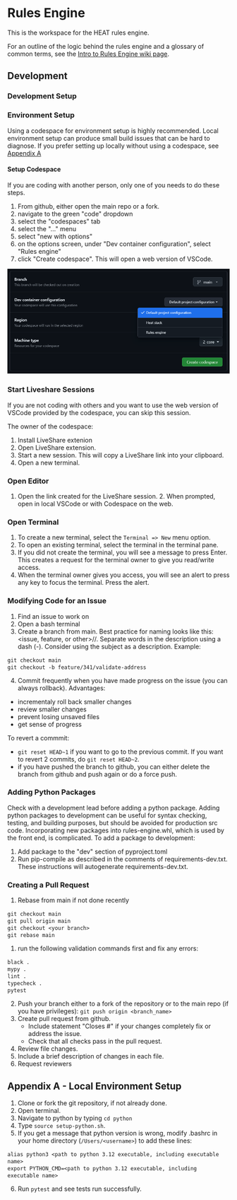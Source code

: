 # Rules Engine
This is the workspace for the HEAT rules engine. 

For an outline of the logic behind the rules engine and a glossary of common terms, see the [Intro to Rules Engine wiki page](https://github.com/codeforboston/home-energy-analysis-tool/wiki/Intro-to-Rules-Engine).

## Development

### Development Setup

### Environment Setup
Using a codespace for environment setup is highly recommended.  Local environment setup can produce small build issues that can be hard to diagnose.  If you prefer setting up locally without using a codespace, see [Appendix A](#appendix-a---local-environment-setup-no-longer-recommended)

#### Setup Codespace

If you are coding with another person, only one of you needs to do these steps.

1. From github, either open the main repo or a fork.
2. navigate to the green "code" dropdown
3. select the "codespaces" tab
4. select the "..." menu
5. select "new with options"
6. on the options screen, under "Dev container configuration", select "Rules engine"
7. click "Create codespace".  This will open a web version of VSCode.  

![codespaces screenshot](docs/codespaces.png)

### Start Liveshare Sessions
If you are not coding with others and you want to use the web version of VSCode provided by the codespace, you can skip this session.

The owner of the codespace:
1. Install LiveShare extenion
2. Open LiveShare extension.
3. Start a new session.  This will copy a LiveShare link into your clipboard.
4. Open a new terminal.

### Open Editor
1. Open the link created for the LiveShare session.  2. When prompted, open in local VSCode or with Codespace on the web.  

### Open Terminal
1. To create a new terminal, select the `Terminal => New` menu option.
2. To open an existing terminal, select the terminal in the terminal pane. 
3. If you did not create the terminal, you will see a message to press Enter.  This creates a request for the terminal owner to give you read/write access.  
4. When the terminal owner gives you access, you will see an alert to press any key to focus the terminal.  Press the alert.

### Modifying Code for an Issue
1. Find an issue to work on
2. Open a bash terminal
3. Create a branch from main.  Best practice for naming looks like this: <issue, feature, or other>/<issue number>/<description>.  Separate words in the description using a dash (-).  Consider using the subject as a description.  Example:
```
git checkout main
git checkout -b feature/341/validate-address
```
4. Commit frequently when you have made progress on the issue (you can always rollback).  Advantages:
- incrementaly roll back smaller changes 
- review smaller changes
- prevent losing unsaved files
- get sense of progress

To revert a commmit:
- `git reset HEAD~1` if you want to go to the previous commit.  If you want to revert 2 commits, do `git reset HEAD~2`.  
- if you have pushed the branch to github, you can either delete the branch from github and push again or do a force push.

### Adding Python Packages
Check with a development lead before adding a python package.  Adding python packages to development can be useful for syntax checking, testing, and building purposes, but should be avoided for production src code.  Incorporating new packages into rules-engine.whl, which is used by the front end, is complicated.  To add a package to development:
1. Add package to the "dev" section of pyproject.toml
2. Run pip-compile as described in the comments of requirements-dev.txt.  These instructions will autogenerate requirements-dev.txt.

### Creating a Pull Request
1. Rebase from main if not done recently
```
git checkout main
git pull origin main
git checkout <your branch>
git rebase main
```

1. run the following validation commands first and fix any errors:
```
black .
mypy .
lint .
typecheck .
pytest
```
2. Push your branch either to a fork of the repository or to the main repo (if you have privileges): `git push origin <branch_name>`
3. Create pull request from github.  
   - Include statement "Closes #<issue number>" if your changes completely fix or address the issue.
   - Check that all checks pass in the pull request.
4. Review file changes.
5. Include a brief description of changes in each file.
6. Request reviewers

## Appendix A - Local Environment Setup 

1. Clone or fork the git repository, if not already done.
2. Open terminal.
3. Navigate to python by typing `cd python`
4. Type `source setup-python.sh`. 
5. If you get a message that python version is wrong, modify .bashrc in your home directory (`/Users/<username>`) to add these lines:
```
alias python3 <path to python 3.12 executable, including executable name>
export PYTHON_CMD=<path to python 3.12 executable, including executable name>
```
6. Run `pytest` and see tests run successfully.


